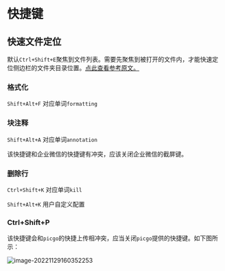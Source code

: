 # 快捷键

## 快速文件定位

默认`Ctrl+Shift+E`聚焦到文件列表。需要先聚焦到被打开的文件内，才能快速定位侧边栏的文件夹目录位置。[点此查看参考原文。](https://blog.csdn.net/xuchaoxin1375/article/details/112059873#t10)

### 格式化

`Shift+Alt+F` 对应单词`formatting`

### 块注释

`Shift+Alt+A` 对应单词`annotation`

该快捷键和企业微信的快捷键有冲突，应该关闭企业微信的截屏键。

### 删除行

`Ctrl+Shift+K` 对应单词`kill`

`Shift+Alt+K` 用户自定义配置

### Ctrl+Shift+P

该快捷键会和`picgo`的快捷上传相冲突，应当关闭`picgo`提供的快捷键。如下图所示：

![image-20221129160352253](https://gh-img-store.ruan-cat.com/img/image-20221129160352253.png)
